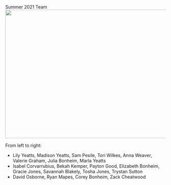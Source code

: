 
<div class="header_3">
    <div>Summer 2021 Team</div>
</div>

<img width="720" height="405" src="http://www.cymoh.org/images/img_3274-2-333.webp">

From left to right:
- Lily Yeatts, Madison Yeatts, Sam Pesile, Tori Wilkes, Anna Weaver, Valerie Graham, Julia Bonheim, Marla Yeatts
- Isabel Corvarrubius, Bekah Kemper, Payton Good, Elizabeth Bonheim, Gracie Jones, Savannah Blakely, Tosha Jones, Trystan Sutton
- David Osborne, Ryan Mapes, Corey Bonheim, Zack Cheatwood
